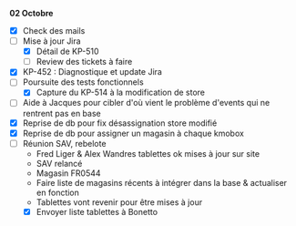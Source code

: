 **02 Octobre**
- [x] Check des mails
- [ ] Mise à jour Jira
    - [x] Détail de KP-510
    - [ ] Review des tickets à faire 
- [x] KP-452 : Diagnostique et update Jira
- [ ] Poursuite des tests fonctionnels
    - [x] Capture du KP-514 à la modification de store
- [ ] Aide à Jacques pour cibler d'où vient le problème d'events qui ne rentrent pas en base
- [x] Reprise de db pour fix désassignation store modifié
- [x] Reprise de db pour assigner un magasin à chaque kmobox
- [ ] Réunion SAV, rebelote
    - Fred Liger & Alex Wandres tablettes ok mises à jour sur site
    - SAV relancé
    - Magasin FR0544
    - Faire liste de magasins récents à intégrer dans la base & actualiser en fonction
    - Tablettes vont revenir pour être mises à jour
    - [x] Envoyer liste tablettes à Bonetto